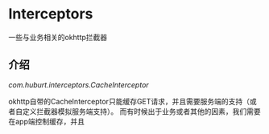 # Interceptors

一些与业务相关的okhttp拦截器


## 介绍

*com.huburt.interceptors.CacheInterceptor*  

okhttp自带的CacheInterceptor只能缓存GET请求，并且需要服务端的支持（或者自定义拦截器模拟服务端支持）。
而有时候出于业务或者其他的因素，我们需要在app端控制缓存，并且
